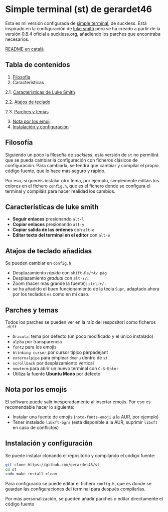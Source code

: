 # Simple terminal (st) de gerardet46

Esta es mi versión configurada de [simple terminal](https://st.suckless.org/), de suckless. Está inspirado en la configuración de [luke
smith](https://github.com/lukesmithxyz/st) pero se ha creado a partir de la versión 0.8.4 oficial a suckless.org, añadiendo los parches que encontraba necesarios.

[ README en català ](README.md)

## Tabla de contenidos
1. [ Filosofía ](#filo)
2. Características

2.1. [ Características de Luke Smith ](#luke)

2.2. [ Atajos de teclado ](#tecles)

2.3. [ Parches y temas ](#draps)

3. [ Nota por los emoji ](#emoji)
4. [ Instalación y configuración ](#make)

<a name="filo"></a>
## Filosofía
Siguiendo un poco la filosofía de _suckless_, esta versión de `st` no permitirá que se pueda cambiar la configuración con ficheros clásicos de configuración. Para cambiarla,
se tendrá que cambiar y compilar el propio código fuente, que lo hace más seguro y rápido.

Por eso, si queréis instalar otro tema, por ejemplo, simplemente editáis los colores en el fichero `config.h`, que es el fichero donde se configura el terminal y compiláis para
hacer realidad los cambios.

<a name="luke"></a>
## Características de luke smith
- **Seguir enlaces** presionando `alt-l`
- **Copiar enlaces** presionando `alt-y`
- **Copiar salida de las órdenes** con `alt-o`
- **Editar texto del terminal en el editor** con `alt-e`

<a name="tecles"></a>
## Atajos de teclado añadidas
Se pueden cambiar en `config.h`
- Desplazamiento _rápido_ con `shift-Re/*Av pàg`
- Desplazamiento _gradual_ con `alt-↑/↓`
- Zoom (hacer más grande la fuente): `ctrl-+/-`
- se ha añadido el buen funcionamiento de la tecla `Supr`, adaptado ahora por los teclados `es` como en mi caso.

<a name="draps"></a>
## Parches y temas
Todos los parches se pueden ver en la raíz del respositori como ficheros `.diff`
- `Dracula`: tema por defecto (un poco modificado y el único instalado)
- `alpha` por transparencia
- `font2` para los emojis
- `blinking cursor` por cursor típico parpadejant
- `externalpipe` para emplear `dmenu` dentro de `st`
- `scrollback` por desplazamiento vertical
- `newterm` para abrir un nuevo terminal con `C-S-Enter`
- Utiliza la fuente **Ubuntu Mono** por defecto

<a name="emoji"></a>
## Nota por los emojis
El software puede salir inesperadamente al insertar emojis. Por eso es recomendable hacer lo siguiente:
- Instalar una fuente de emojis (`noto-fonts-emoji` a la AUR, por ejemplo)
- Tener instalado `libxft-bgra` (está disponible a la AUR, suprimir `libxft` en caso de conflictos)

<a name="make"></a>
## Instalación y configuración
Se puede instalar clonando el repositorio y compilando el código fuente:
```bash
git clone https://github.com/gerardet46/st
cd st
sudo make install clean
```
Para configurarlo se puede editar el fichero `config.h`, que es donde se guardan las configuraciones del terminal para después compilarlas.

Por más personalización, se pueden añadir parches o editar directamente el código fuente
